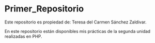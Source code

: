 # Primer_Repositorio
Este repositorio es propiedad de: Teresa del Carmen Sánchez Zaldivar.

En este repositorio están disponibles mis prácticas de la segunda unidad realizadas en PHP.

